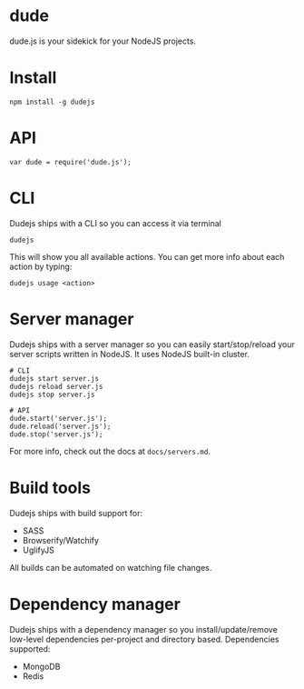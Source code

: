 dude
====

dude.js is your sidekick for your NodeJS projects.

# Install

    npm install -g dudejs

# API

    var dude = require('dude.js');

# CLI

Dudejs ships with a CLI so you can access it via terminal

    dudejs

This will show you all available actions. You can get more info about each action by typing:

    dudejs usage <action>

# Server manager

Dudejs ships with a server manager so you can easily start/stop/reload your server scripts written in NodeJS. It uses NodeJS built-in cluster.

    # CLI
    dudejs start server.js
    dudejs reload server.js
    dudejs stop server.js

    # API
    dude.start('server.js');
    dude.reload('server.js');
    dude.stop('server.js');

For more info, check out the docs at `docs/servers.md`.

# Build tools

Dudejs ships with build support for:

- SASS
- Browserify/Watchify
- UglifyJS

All builds can be automated on watching file changes.

# Dependency manager

Dudejs ships with a dependency manager so you install/update/remove low-level dependencies per-project and directory based. Dependencies supported:

- MongoDB
- Redis